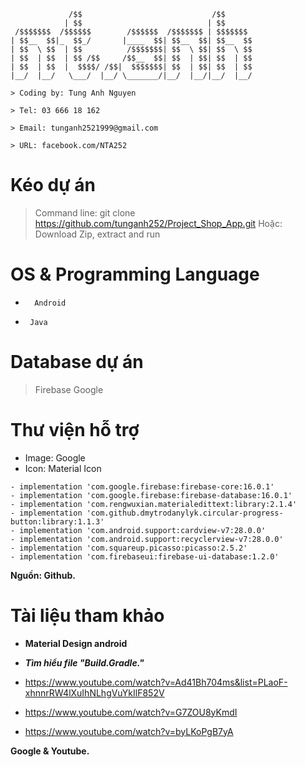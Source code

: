 ```
             /$$                             /$$
            | $$                            | $$
 /$$$$$$$  /$$$$$$        /$$$$$$  /$$$$$$$ | $$$$$$$
| $$__  $$|_  $$_/       |____  $$| $$__  $$| $$__  $$
| $$  \ $$  | $$          /$$$$$$$| $$  \ $$| $$  \ $$
| $$  | $$  | $$ /$$     /$$__  $$| $$  | $$| $$  | $$
| $$  | $$  |  $$$$/ /$$|  $$$$$$$| $$  | $$| $$  | $$
|__/  |__/   \___/  |__/ \_______/|__/  |__/|__/  |__/

> Coding by: Tung Anh Nguyen

> Tel: 03 666 18 162

> Email: tunganh2521999@gmail.com

> URL: facebook.com/NTA252

```

# Kéo dự án 

> Command line: git clone https://github.com/tunganh252/Project_Shop_App.git
> Hoặc: Download Zip, extract and run

# OS & Programming Language

* ```  Android```

* ```  Java ```

# Database dự án

> Firebase Google



# Thư viện hỗ trợ

- Image: Google
- Icon: Material Icon
```
- implementation 'com.google.firebase:firebase-core:16.0.1'
- implementation 'com.google.firebase:firebase-database:16.0.1'
- implementation 'com.rengwuxian.materialedittext:library:2.1.4'
- implementation 'com.github.dmytrodanylyk.circular-progress-button:library:1.1.3'
- implementation 'com.android.support:cardview-v7:28.0.0'
- implementation 'com.android.support:recyclerview-v7:28.0.0'
- implementation 'com.squareup.picasso:picasso:2.5.2'
- implementation 'com.firebaseui:firebase-ui-database:1.2.0'
```
**Nguồn: Github.**

# Tài liệu tham khảo


- **Material Design android**

- ***Tìm hiểu file "Build.Gradle."***
- https://www.youtube.com/watch?v=Ad41Bh704ms&list=PLaoF-xhnnrRW4lXuIhNLhgVuYkIlF852V
- https://www.youtube.com/watch?v=G7ZOU8yKmdI
- https://www.youtube.com/watch?v=byLKoPgB7yA

**Google & Youtube.**
